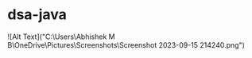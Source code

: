 # dsa-java
![Alt Text]("C:\Users\Abhishek M B\OneDrive\Pictures\Screenshots\Screenshot 2023-09-15 214240.png")
